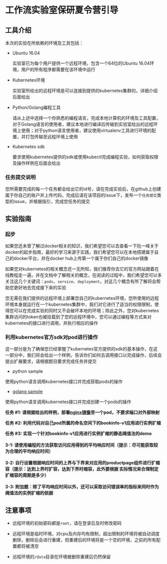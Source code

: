 # 工作流实验室保研夏令营引导

## 工具介绍

本次的实验在所依赖的环境及工具包括：

- Ubuntu 16.04

    实验室已为每个用户提供一个远程环境，包含一个64位的Ubuntu 16.04环境，用户的所有程序都需要在该环境中运行

- Kubernetes环境

    实验室所给出的远程环境是可以连接到提供的kubernetes集群的，详细介绍后面给出

- Python/Golang编程工具

    请从上述中选择一个你熟悉的编程语言，完成本地计算机的环境及工具配置，对于Golang语言的使用者，建议本地进行编译后传输到实验室给出的远程环境上使用；对于python语言使用者，建议使用virtualenv工具进行环境的配置，并打包传输至远程环境上使用

- Kubernetes sdk

    要求使用kubernetes提供的sdk或使用kubectl完成编程实验，如何获取权限及操作样例在后面会给出

### 任务提交说明

您所需要完成的每一个任务都会给出它的id号，请在完成实验后，在github上创建属于你自己的账户并上传代码，完成后请在该项目的issue下，发布一个`任务提交`类型的issue，并根据指引，完成您任务的提交

## 实验指南

### 起步

如果您还未曾了解过docker相关的知识，我们希望您可以去查看一下阮一峰关于docker的起步指南，最好的学习来源于实践，我们希望您可以在本地搭建属于自己的docker平台，并在docker hub上传第一个属于你们自己的docker镜像

如果您对kubernetes的相关概念还一无所知，我们推荐你去它的官方网站跟着在线教程走一遍，并在文档中了解相关的概念，在阅读的过程中，我们希望您可以多关注这几个关键词：`pods`、`service`、`deployment`，对这几个概念有所了解将会帮助您更好地去完成接下来的实验

您无需在我们提供的远程环境上部署您自己的kubernetes环境，您所使用的远程环境本身就运行在一个kubernetes集群中，我们对它进行了适当的权限限制，使得您可以在完成实验的同时又不会破坏本地的环境；除此之外，您对kubernetes集群访问的token也被挂载到了您的远程环境中，您可以通过编程等方式来对kubernetes的接口进行调用，并执行相应的操作

### 利用kubernetes官方sdk对pod进行操作

这一部分是为了确保您已经掌握了kubernetes官方提供的sdk的基本操作，在这一部分中，我们将会给出一个样例，告诉你们如何去调用接口以完成操作，后续会提出扩展要求，请根据题目要求完成任务并提交

- python sample

使用python语言调用kubernetes接口并完成获取pods的操作

- [golang sample](https://github.com/sysu-workflow-summer-campus/golang-demo)

使用python语言调用kubernetes接口并完成创建一个pods的操作

**任务 #1: 请根据给出的样例，部署[nginx镜像](https://hub.docker.com/_/nginx)至一个pod，不要求端口对外部映射**

**任务 #2: 利用代码对自己pod所属的命名空间下的bookinfo-v1应用进行实例扩缩**

**任务 #3: 实现一个针对bookinfo-v1应用进行实例扩缩的静态阈值法的demo<br><br>
3-1: 请使用编程的方法获取访问应用得到的平均响应时间（提示：尽可能获取较为合理的平均响应时间）<br><br>
3-2: 自行设置根据响应时间的上界与下界来对应用的productpage组件进行扩缩容（提示：达到上界时扩容，达到下界时缩容，此外要根据
实际情况来合理制定扩缩容的周期是多少）<br><br>
3-3: 附加题：除了平均响应时间以外，还可以采取访问错误率的指标来同时作为阈值法的实例扩缩的依据**

## 注意事项

- 远程环境的初始密码都是`root`，请在登录后及时修改密码

- 远程环境是临时环境，对cpu及内存均有限制，超出限制的环境将被自动调度删除，删除后会进行重建，但重建后的环境将是一个空的环境，之前的所有配置都将被清空

- 远程环境的`/data`目录在环境被删除重建后仍然保留
